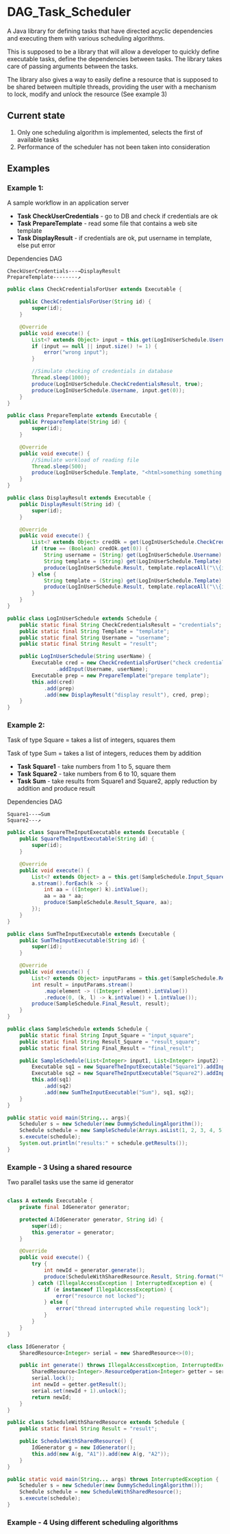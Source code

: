 # DAG_Task_Scheduler
A Java library for defining tasks that have directed acyclic dependencies and executing them with various scheduling algorithms. 

This is supposed to be a library that will allow a developer to quickly define executable tasks, define the dependencies between tasks. The library takes care of passing arguments between the tasks.

The library also gives a way to easily define a resource that is supposed to be shared between multiple threads, providing the user with a mechanism to lock, modify and unlock the resource (See example 3)

## Current state
1. Only one scheduling algorithm is implemented, selects the first of available tasks
2. Performance of the scheduler has not been taken into consideration

## Examples
### Example 1: 
A sample workflow in an application server
* **Task CheckUserCredentials** - go to DB and check if credentials are ok
* **Task PrepareTemplate** - read some file that contains a web site template
* **Task DisplayResult** - if credentials are ok, put username in template, else put error
 
Dependencies DAG
```
CheckUserCredentials---→DisplayResult
PrepareTemplate--------↗
```
```java
public class CheckCredentialsForUser extends Executable {

    public CheckCredentialsForUser(String id) {
        super(id);
    }

    @Override
    public void execute() {
        List<? extends Object> input = this.get(LogInUserSchedule.Username);
        if (input == null || input.size() != 1) {
            error("wrong input");
        }

        //Simulate checking of credentials in database
        Thread.sleep(1000);
        produce(LogInUserSchedule.CheckCredentialsResult, true);
        produce(LogInUserSchedule.Username, input.get(0));
    }
}

public class PrepareTemplate extends Executable {
    public PrepareTemplate(String id) {
        super(id);
    }

    @Override
    public void execute() {
        //Simulate workload of reading file
        Thread.sleep(500);
        produce(LogInUserSchedule.Template, "<html>something something {insert_result_here}</html>");
    }
}

public class DisplayResult extends Executable {
    public DisplayResult(String id) {
        super(id);
    }

    @Override
    public void execute() {
        List<? extends Object> credOk = get(LogInUserSchedule.CheckCredentialsResult);
        if (true == (Boolean) credOk.get(0)) {
            String username = (String) get(LogInUserSchedule.Username).get(0);
            String template = (String) get(LogInUserSchedule.Template).get(0);
            produce(LogInUserSchedule.Result, template.replaceAll("\\{insert_result_here\\}", username));
        } else {
            String template = (String) get(LogInUserSchedule.Template).get(0);
            produce(LogInUserSchedule.Result, template.replaceAll("\\{insert_result_here\\}", "Wrong credentials!!!"));
        }
    }
}

public class LogInUserSchedule extends Schedule {
    public static final String CheckCredentialsResult = "credentials";
    public static final String Template = "template";
    public static final String Username = "username";
    public static final String Result = "result";

    public LogInUserSchedule(String userName) {
        Executable cred = new CheckCredentialsForUser("check credentials")
                .addInput(Username, userName);
        Executable prep = new PrepareTemplate("prepare template");
        this.add(cred)
            .add(prep)
            .add(new DisplayResult("display result"), cred, prep);
    }
}
```
### Example 2: 
Task of type Square = takes a list of integers, squares them

Task of type Sum = takes a list of integers, reduces them by addition
* **Task Square1** - take numbers from 1 to 5, square them
* **Task Square2** - take numbers from 6 to 10, square them
* **Task Sum** - take results from Square1 and Square2, apply reduction by addition and produce result
 
Dependencies DAG
```
Square1---→Sum
Square2---↗
```
```java
public class SquareTheInputExecutable extends Executable {
    public SquareTheInputExecutable(String id) {
        super(id);
    }

    @Override
    public void execute() {
        List<? extends Object> a = this.get(SampleSchedule.Input_Square);
        a.stream().forEach(k -> {
            int aa = ((Integer) k).intValue();
            aa = aa * aa;
            produce(SampleSchedule.Result_Square, aa);
        });
    }
}

public class SumTheInputExecutable extends Executable {
    public SumTheInputExecutable(String id) {
        super(id);
    }

    @Override
    public void execute() {
        List<? extends Object> inputParams = this.get(SampleSchedule.Result_Square);
        int result = inputParams.stream()
            .map(element -> ((Integer) element).intValue())
            .reduce(0, (k, l) -> k.intValue() + l.intValue());
        produce(SampleSchedule.Final_Result, result);
    }
}

public class SampleSchedule extends Schedule {
    public static final String Input_Square = "input_square";
    public static final String Result_Square = "result_square";
    public static final String Final_Result = "final_result";

    public SampleSchedule(List<Integer> input1, List<Integer> input2) {
        Executable sq1 = new SquareTheInputExecutable("Square1").addInput(Input_Square, input1);
        Executable sq2 = new SquareTheInputExecutable("Square2").addInput(Input_Square, input2);
        this.add(sq1)
            .add(sq2)
            .add(new SumTheInputExecutable("Sum"), sq1, sq2);
    }
}

public static void main(String... args){
    Scheduler s = new Scheduler(new DummySchedulingAlgorithm());
    Schedule schedule = new SampleSchedule(Arrays.asList(1, 2, 3, 4, 5), Arrays.asList(6, 7, 8, 9, 10));
    s.execute(schedule);
    System.out.println("results:" + schedule.getResults());
}
```
### Example - 3 Using a shared resource
Two parallel tasks use the same id generator
```java

class A extends Executable {
    private final IdGenerator generator;

    protected A(IdGenerator generator, String id) {
        super(id);
        this.generator = generator;
    }

    @Override
    public void execute() {
        try {
            int newId = generator.generate();
            produce(ScheduleWithSharedResource.Result, String.format("%s: id %d", Thread.currentThread().getName(), newId));
        } catch (IllegalAccessException | InterruptedException e) {
            if (e instanceof IllegalAccessException) {
                error("resource not locked");
            } else {
                error("thread interrupted while requesting lock");
            }
        }
    }
}

class IdGenerator {
    SharedResource<Integer> serial = new SharedResource<>(0);

    public int generate() throws IllegalAccessException, InterruptedException {
        SharedResource<Integer>.ResourceOperation<Integer> getter = serial.createOperation(Function.identity());
        serial.lock();
        int newId = getter.getResult();
        serial.set(newId + 1).unlock();
        return newId;
    }
}

public class ScheduleWithSharedResource extends Schedule {
    public static final String Result = "result";

    public ScheduleWithSharedResource() {
        IdGenerator g = new IdGenerator();
        this.add(new A(g, "A1")).add(new A(g, "A2"));
    }
}

public static void main(String... args) throws InterruptedException {
    Scheduler s = new Scheduler(new DummySchedulingAlgorithm());
    Schedule schedule = new ScheduleWithSharedResource();
    s.execute(schedule);
}
```
### Example - 4 Using different scheduling algorithms
